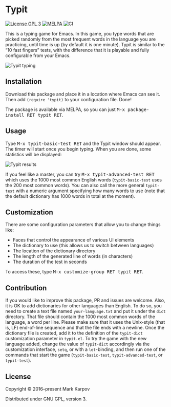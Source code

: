 # Typit

[![License GPL 3](https://img.shields.io/badge/license-GPL_3-green.svg)](http://www.gnu.org/licenses/gpl-3.0.txt)
[![MELPA](https://melpa.org/packages/typit-badge.svg)](https://melpa.org/#/typit)
![CI](https://github.com/mrkkrp/typit/workflows/CI/badge.svg?branch=master)

This is a typing game for Emacs. In this game, you type words that are
picked randomly from the most frequent words in the language you are
practicing, until time is up (by default it is one minute). Typit is similar
to the “10 fast fingers” tests, with the difference that it is playable and
fully configurable from your Emacs.

![Typit typing](https://raw.githubusercontent.com/mrkkrp/typit/gh-pages/typit-typing.png)

## Installation

Download this package and place it in a location where Emacs can see it.
Then add `(require 'typit)` to your configuration file. Done!

The package is available via MELPA, so you can just <kbd>M-x package-install
RET typit RET</kbd>.

## Usage

Type <kbd>M-x typit-basic-test RET</kbd> and the Typit window should appear.
The timer will start once you begin typing. When you are done, some
statistics will be displayed:

![Typit results](https://raw.githubusercontent.com/mrkkrp/typit/gh-pages/typit-results.png)

If you feel like a master, you can try <kbd>M-x typit-advanced-test
RET</kbd> which uses the 1000 most common English words (`typit-basic-test`
uses the 200 most common words). You can also call the more general
`typit-test` with a numeric argument specifying how many words to use (note
that the default dictionary has 1000 words in total at the moment).

## Customization

There are some configuration parameters that allow you to change things
like:

* Faces that control the appearance of various UI elements
* The dictionary to use (this allows us to switch between languages)
* The location of the dictionary directory
* The length of the generated line of words (in characters)
* The duration of the test in seconds

To access these, type <kbd>M-x customize-group RET typit RET</kbd>.

## Contribution

If you would like to improve this package, PR and issues are welcome. Also,
it is OK to add dictionaries for other languages than English. To do so, you
need to create a text file named `your-language.txt` and put it under the
`dict` directory. That file should contain the 1000 most common words of the
language, a word per line. Please make sure that it uses the Unix-style
(that is, LF) end-of-line sequence and that the file ends with a newline.
Once the dictionary file is created, add it to the definition of the
`typit-dict` customization parameter in `typit.el`. To try the game with the
new language added, change the value of `typit-dict` accordingly via the
customization interface, `setq`, or with a `let`-binding, and then run one
of the commands that start the game (`typit-basic-test`,
`typit-advanced-test`, or `typit-test`).

## License

Copyright © 2016–present Mark Karpov

Distributed under GNU GPL, version 3.

